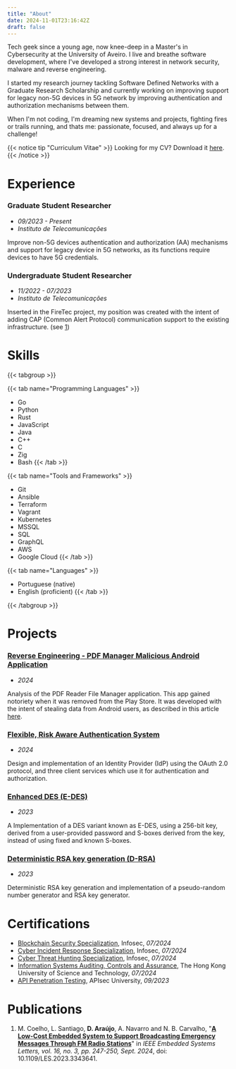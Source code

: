 ```yaml
---
title: "About"
date: 2024-11-01T23:16:42Z
draft: false
---
```


Tech geek since a young age, now knee-deep in a Master's in Cybersecurity at the University of Aveiro. I live and breathe software development, where I've developed a strong interest in network security, malware and reverse engineering.

I started my research journey tackling Software Defined Networks with a Graduate Research Scholarship and currently working on improving support for legacy non-5G devices in 5G network by improving authentication and authorization mechanisms between them.

When I'm not coding, I'm dreaming new systems and projects, fighting fires or trails running, and thats me: passionate, focused, and always up for a challenge!

{{< notice tip "Curriculum Vitae" >}} Looking for my CV? Download it [here](/cv/davidjosearaujo.pdf). {{< /notice >}}

# Experience

### Graduate Student Researcher

-   _09/2023 - Present_
-   _Instituto de Telecomunicações_

Improve non-5G devices authentication and authorization (AA) mechanisms and support for legacy device in 5G networks, as its functions require devices to have 5G credentials.

### Undergraduate Student Researcher

-   _11/2022 - 07/2023_
-   _Instituto de Telecomunicações_

Inserted in the FireTec project, my position was created with the intent of adding CAP (Common Alert Protocol) communication support to the existing infrastructure. (see [1](#publications))

# Skills

{{< tabgroup >}}

{{< tab name="Programming Languages" >}}

-   Go
-   Python
-   Rust
-   JavaScript
-   Java
-   C++
-   C
-   Zig
-   Bash
    {{< /tab >}}

{{< tab name="Tools and Frameworks" >}}

-   Git
-   Ansible
-   Terraform
-   Vagrant
-   Kubernetes
-   MSSQL
-   SQL
-   GraphQL
-   AWS
-   Google Cloud
    {{< /tab >}}

{{< tab name="Languages" >}}

-   Portuguese (native)
-   English (proficient)
    {{< /tab >}}

{{< /tabgroup >}}

# Projects

### [Reverse Engineering - PDF Manager Malicious Android Application](https://github.com/davidjosearaujo/re-android-reversing)

-   _2024_

Analysis of the PDF Reader File Manager application. This app gained notoriety when it was removed from the Play Store. It was developed with the intent of stealing data from Android users, as described in this article [here](https://www.tomsguide.com/computing/malware-adware/these-malicious-android-malware-apps-were-downloaded-150000-times-from-the-play-store-delete-them-right-now).

### [Flexible, Risk Aware Authentication System](https://github.com/davidjosearaujo/iaa-idp-client)

-   _2024_

Design and implementation of an Identity Provider (IdP) using the OAuth 2.0 protocol, and three client services which use it for authentication and authorization.

### [Enhanced DES (E-DES)](https://github.com/davidjosearaujo/e-des)

-   _2023_

A Implementation of a DES variant known as E-DES, using a 256-bit key, derived from a user-provided password and S-boxes derived from the key, instead of using fixed and known S-boxes.

### [Deterministic RSA key generation (D-RSA)](https://github.com/davidjosearaujo/d-rsa)

-   _2023_

Deterministic RSA key generation and implementation of a pseudo-random number generator and RSA key generator.

# Certifications

-   [Blockchain Security Specialization](/certs/CourseraNMX6WKFXNYKR.pdf), Infosec, _07/2024_
-   [Cyber Incident Response Specialization](/certs/Coursera7CL0EQLMTS79.pdf), Infosec, _07/2024_
-   [Cyber Threat Hunting Specialization](/certs/CourseraGP6GYOUBL8LV.pdf), Infosec, _07/2024_
-   [Information Systems Auditing, Controls and Assurance](/certs/CourseraW3NSAL9PD4YW.pdf), The Hong Kong University of Science and Technology, _07/2024_
-   [API Penetration Testing](/certs/APIsecCourseCertificate20230928-28-qgr8sq.pdf), APIsec University, _09/2023_

# Publications

1. M. Coelho, L. Santiago, **D. Araújo**, A. Navarro and N. B. Carvalho, "[**A Low-Cost Embedded System to Support Broadcasting Emergency Messages Through FM Radio Stations**](https://ieeexplore.ieee.org/document/10361555)" in _IEEE Embedded Systems Letters, vol. 16, no. 3, pp. 247-250, Sept. 2024_, doi: 10.1109/LES.2023.3343641.
